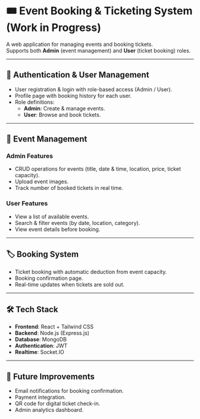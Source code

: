 # 🎟️ Event Booking & Ticketing System (Work in Progress)

A web application for managing events and booking tickets.  
Supports both **Admin** (event management) and **User** (ticket booking) roles.

---

## 🔑 Authentication & User Management
- User registration & login with role-based access (Admin / User).
- Profile page with booking history for each user.
- Role definitions:
  - **Admin**: Create & manage events.
  - **User**: Browse and book tickets.

---

## 🎤 Event Management
### Admin Features
- CRUD operations for events (title, date & time, location, price, ticket capacity).
- Upload event images.
- Track number of booked tickets in real time.

### User Features
- View a list of available events.
- Search & filter events (by date, location, category).
- View event details before booking.

---

## 🏷️ Booking System
- Ticket booking with automatic deduction from event capacity.
- Booking confirmation page.
- Real-time updates when tickets are sold out.

---

## 🛠 Tech Stack
- **Frontend**: React + Tailwind CSS  
- **Backend**: Node.js (Express.js)  
- **Database**: MongoDB
- **Authentication**: JWT  
- **Realtime**: Socket.IO 

---

## 🔮 Future Improvements
- Email notifications for booking confirmation.
- Payment integration.
- QR code for digital ticket check-in.
- Admin analytics dashboard.
